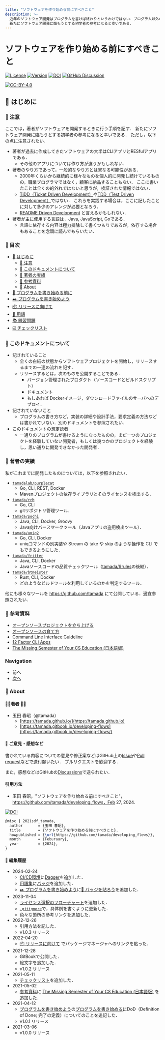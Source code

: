 ```yaml
---
title: "ソフトウェアを作り始める前にすべきこと"
description: >-
  近年のソフトウェア開発はプログラムを書けば終わりというわけではない．プログラム以外のドキュメントも書かないといけない．ここでは，著者がソフトウェアを開発するときに行う手順を記す．
  新たにソフトウェア開発に臨もうとする初学者の参考になると幸いである．
---
```


# ソフトウェアを作り始める前にすべきこと

[![License](https://img.shields.io/badge/License-CC--BY--4.0-green.svg)](https://github.com/tamada/developing\_flows/blob/main/LICENSE)
[![Version](https://img.shields.io/badge/Version-1.0.4-green.svg)](https://github.com/tamada/developing\_flows/releases/tag/v1.0.4)
[![DOI](https://zenodo.org/badge/335323499.svg)](https://zenodo.org/badge/latestdoi/335323499)
[![GitHub Discussion](https://img.shields.io/badge/GitHub-Discussions-blue?logo=github)](https://github.com/tamada/developing\_flows/discussions)

[![CC-BY-4.0](https://i.creativecommons.org/l/by/4.0/88x31.png)](http://creativecommons.org/licenses/by/4.0/)

## :beginner: はじめに

### :loudspeaker: 注意

ここでは，著者がソフトウェアを開発するときに行う手順を記す． 新たにソフトウェア開発に臨もうとする初学者の参考になると幸いである． ただし，以下の点に注意されたい．

* 著者が過去に作成してきたソフトウェアの大半はCLIアプリとRESfulアプリである．
  * その他のアプリについては作り方が違うかもしれない．
* 著者のやり方であって，一般的なやり方とは異なる可能性がある．
  * 2000年くらいから継続的に様々なものを個人的に開発し続けているものの，職業プログラマではなく，顧客に納品することもない． ここに書いたことは全くの的外れではないと思うが，検証された情報ではない．
  * [TiDD（Ticket Driven Development）](https://www.amazon.co.jp/dp/4798125067/)や[TDD（Test Driven Development）](https://www.amazon.co.jp/dp/4274217884)ではない． これらを実践する場合は，ここに記したことに対して多少のアレンジが必要となろう．
  * [README Driven Development](https://tom.preston-werner.com/2010/08/23/readme-driven-development.html) と言えるかもしれない．
* 著者が主に使用する言語は，Java, JavaScript, Goである．
  * 言語に依存する内容は極力排除して書くつもりであるが，依存する場合もあることを念頭に読んでもらいたい．

### :bookmark: 目次

* [:beginner: はじめに](./README.md)
  * [:loudspeaker: 注意](./README.md#laudspeaker-注意)
  * [:page_facing_up: このドキュメントについて](./README.md#page_facing_up-このドキュメントについて)
  * [:bust_in_silhouette: 著者の実績](./README.md#bust_in_silhouette-著者の実績)
  * [:link: 参考資料](./README.md#link-参考資料)
  * [:card_index: About](./README.md#card_indexab-out)
* [:egg: プログラムを書き始める前に](first.md)
* [:black_nib: プログラムを書き始めよう](development.md)
* [:package: リリースに向けて](shipping.md)
* [:closed_book: 用語](terms.md)
* [:books: 練習問題](exercise.md)
* [:ballot_box_with_check: チェックリスト](checklist.md)

### :page_facing_up: このドキュメントについて

* 記されていること
  * 全くの白紙の状態からソフトウェアプロジェクトを開始し，リリースするまでの一連の流れを記す．
  * リリースするとは，次のものを公開することである．
    * バージョン管理されたプロダクト（ソースコードとビルドスクリプト）
    * ドキュメント
    * もしあれば Dockerイメージ，ダウンロードファイルのサーバへのデプロイ．
* 記されていないこと
  * プログラムの書き方など，実装の詳細や設計手法，要求定義の方法などは書かれていない．別のドキュメントを参照されたい．
* このドキュメントの想定読者
  * 一通りのプログラムが書けるようになったものの，まだ一つのプロジェクトを経験していない開発者，もしくは幾つかのプロジェクトを経験し，思い通りに開発できなかった開発者．

### :bust_in_silhouette: 著者の実績

私がこれまでに開発したものについては，以下を参照されたい．

* [`tamadalab/purplecat`](https://github.com/tamadalab/purplecat)
  * Go, CLI, REST, Docker
  * Mavenプロジェクトの依存ライブラリとそのライセンスを検出する．
* [`tamada/rrh`](https://github.com/tamada/rrh)
  * Go, CLI
  * gitリポジトリ管理ツール．
* [`tamada/pochi`](https://github.com/tamada/pochi)
  * Java, CLI, Docker, Groovy
  * Java向けバースマークツール（Javaアプリの盗用検出ツール）．
* [`tamada/uniq2`](https://github.com/tamada/peripherals)
  * Go, CLI, Docker
  * uniqコマンドの別実装や Stream の take や skip のような操作を CLI でもできるようにした．
* [`tamada/fritter`](https://github.com/tamada/fritter)
  * Java, CLI, Docker
  * Javaソースコードの品質チェックツール（[tamada/9rules](https://github.com/tamada/9rules)の後継）．
* [`tamada/btmeister`](https://github.com/tamada/btmeister)
  * Rust, CLI, Docker
  * どのようなビルドツールを利用しているのかを判定するツール．

他にも様々なツールを https://github.com/tamada にて公開している．適宜参照されたい．

### :link: 参考資料

* [オープンソースプロジェクトを立ち上げる](https://ja-opensource-guide.github.io/starting-a-project/)
* [オープンソースの育て方](https://producingoss.com/ja/)
* [Command Line Interface Guideline](https://clig.dev)
* [12 Factor CLI Apps](https://medium.com/@jdxcode/12-factor-cli-apps-dd3c227a0e46)
* [The Missing Semester of Your CS Education (日本語版)](https://missing-semester-jp.github.io)

### Navigation

* 前へ
* [次へ](first.md)

### :name_badge: About

#### :man_office_worker:著者 :woman_office_worker:

* 玉田 春昭（@tamada）
  * [https://tamada.github.io/](https://tamada.github.io)
  * [https://tamada.gitbook.io/developing-flows](https://tamada.gitbook.io/developing-flows/)

#### :thought_balloon: ご意見・感想など

書かれている内容についての意見や修正案などはGitHub上の[Issue](https://github.com/tamada/developing_flows/issues)や[Pull request](https://github.com/tamada/developing_flows/pulls)などで送付願いたい． プルリクエストを歓迎する．

また，感想などはGitHubの[Discussions](https://github.com/tamada/developing_flows/discussions)で送られたい．

#### 引用方法

* 玉田 春昭，"ソフトウェアを作り始める前にすべきこと"，https://github.com/tamada/developing_flows，Feb 27, 2024. 

[![DOI](https://zenodo.org/badge/335323499.svg)](https://zenodo.org/badge/latestdoi/335323499)

```tex
@misc { 2021sdf_tamada,
  author       = {玉田 春昭},
  title        = {ソフトウェアを作り始める前にすべきこと},
  howpublished = {\url{https://github.com/tamada/developing_flows}},
  month        = {Feburaury},
  year         = {2024},
}
```

#### :pushpin: 編集履歴

* 2024-02-24
  * [CI/CD環境](https://github.com/tamada/developing_flows/blob/main/development.md#building_construction-ciを整備する)に[Dagger](https://dagger.io)を追加した．
  * [用語集](terms.md)に[バッジ](terms.md#バッジbadge)を追加した．
  * [:black_nib: プログラムを書き始めよう](development.md)に[:name_badge: バッジを貼ろう](development.md#name_badge-バッジを貼ろう)を追加した．
* 2023-11-04
  * [ライセンス選択のフローチャート](first.md#フローチャート)を追加した．
  * [`.gitignore`](first.md#gitignore)で，具体例を書くように更新した．
  * 色々な箇所の参考リンクを追加した．
* 2022-12-26
  * 引用方法を記した．
  * v1.0.3 リリース
* 2022-04-20
  * [:package: リリースに向けて](shipping.md) でパッケージマネージャへのリンクを貼った．
* 2021-12-28
  * GitBookで公開した．
  * 絵文字を追加した．
  * v1.0.2 リリース
* 2021-05-11
  * [チェックリスト](checklist.md)を追加した．
* 2021-05-02
  * [参考資料](./#参考資料)に [The Missing Semester of Your CS Education (日本語版)](https://missing-semester-jp.github.io) を追加した．
* 2021-04-12
  * [プログラムを書き始めよう](development.md)の[プログラムを書き始める](development.md#おおっとその前に)にDoD（Definition of Done; 完了の定義）についてのことを追記した．
  * v1.0.1 リリース
* 2021-03-06
  * v1.0.0 リリース